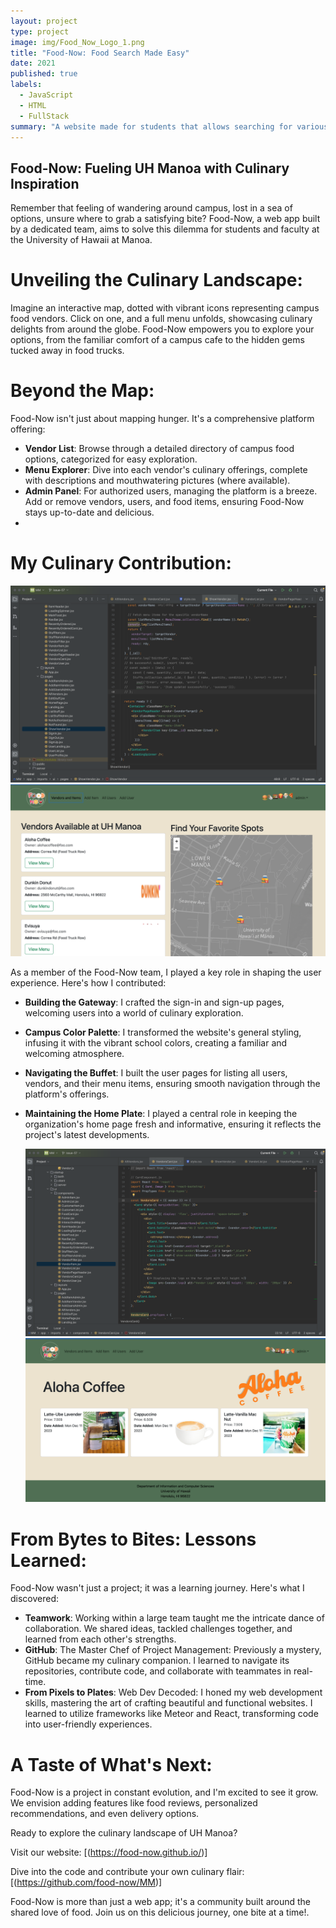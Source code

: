 ```yaml
---
layout: project
type: project
image: img/Food_Now_Logo_1.png
title: "Food-Now: Food Search Made Easy"
date: 2021
published: true
labels:
  - JavaScript
  - HTML
  - FullStack
summary: "A website made for students that allows searching for various food places in and around campus. Website utilizes a login/signup system as well as a database of vendors and their menuitems."
---
```



## Food-Now: Fueling UH Manoa with Culinary Inspiration
Remember that feeling of wandering around campus, lost in a sea of options, unsure where to grab a satisfying bite? Food-Now, a web app built by a dedicated team, aims to solve this dilemma for students and faculty at the University of Hawaii at Manoa.

# Unveiling the Culinary Landscape:

Imagine an interactive map, dotted with vibrant icons representing campus food vendors. Click on one, and a full menu unfolds, showcasing culinary delights from around the globe. Food-Now empowers you to explore your options, from the familiar comfort of a campus cafe to the hidden gems tucked away in food trucks.

# Beyond the Map:

Food-Now isn't just about mapping hunger. It's a comprehensive platform offering:

- **Vendor List**: Browse through a detailed directory of campus food options, categorized for easy exploration.
- **Menu Explorer**: Dive into each vendor's culinary offerings, complete with descriptions and mouthwatering pictures (where available).
- **Admin Panel**: For authorized users, managing the platform is a breeze. Add or remove vendors, users, and food items, ensuring Food-Now stays up-to-date and delicious.
- 
# My Culinary Contribution:

<img class="img-fluid" src="../img/ShowVendorCode.png"> <img class="img-fluid" src="../img/ShowVendors.png">

As a member of the Food-Now team, I played a key role in shaping the user experience. Here's how I contributed:

- **Building the Gateway**: I crafted the sign-in and sign-up pages, welcoming users into a world of culinary exploration.
- **Campus Color Palette**: I transformed the website's general styling, infusing it with the vibrant school colors, creating a familiar and welcoming atmosphere.
- **Navigating the Buffet**: I built the user pages for listing all users, vendors, and their menu items, ensuring smooth navigation through the platform's offerings.
- **Maintaining the Home Plate**: I played a central role in keeping the organization's home page fresh and informative, ensuring it reflects the project's latest developments.

  <img class="img-fluid" src="../img/VendorItemCode.png"> <img class="img-fluid" src="../img/VendorMenu.png">

# From Bytes to Bites: Lessons Learned:

Food-Now wasn't just a project; it was a learning journey. Here's what I discovered:

- **Teamwork**: Working within a large team taught me the intricate dance of collaboration. We shared ideas, tackled challenges together, and learned from each other's strengths.
- **GitHub**: The Master Chef of Project Management: Previously a mystery, GitHub became my culinary companion. I learned to navigate its repositories, contribute code, and collaborate with teammates in real-time.
- **From Pixels to Plates**: Web Dev Decoded: I honed my web development skills, mastering the art of crafting beautiful and functional websites. I learned to utilize frameworks like Meteor and React, transforming code into user-friendly experiences.

# A Taste of What's Next:

Food-Now is a project in constant evolution, and I'm excited to see it grow. We envision adding features like food reviews, personalized recommendations, and even delivery options.

Ready to explore the culinary landscape of UH Manoa?

Visit our website: [(https://food-now.github.io/)]

Dive into the code and contribute your own culinary flair: [(https://github.com/food-now/MM)]

Food-Now is more than just a web app; it's a community built around the shared love of food. Join us on this delicious journey, one bite at a time!.
